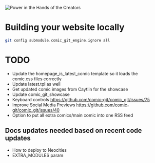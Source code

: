 ![Power in the Hands of the Creators](https://github.com/ryanvilbrandt/comic_git/raw/docs/docs/img/comic_git_small.png)

# Building your website locally

```bash
git config submodule.comic_git_engine.ignore all
```

# TODO

* Update the homepage_is_latest_comic template so it loads the comic.css files correctly
* Update latest.tpl as well
* Get updated comic images from Caytlin for the showcase
* Update comic_git_showcase
* Keyboard controls https://github.com/comic-git/comic_git/issues/75
* Improve Social Media Previews https://github.com/comic-git/comic_git/issues/40
* Option to put all extra comics/main comic into one RSS feed

## Docs updates needed based on recent code updates

* How to deploy to Neocities
* EXTRA_MODULES param
